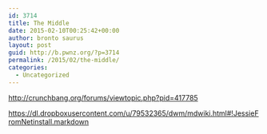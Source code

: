 ```yaml
---
id: 3714
title: The Middle
date: 2015-02-10T00:25:42+00:00
author: bronto saurus
layout: post
guid: http://b.pwnz.org/?p=3714
permalink: /2015/02/the-middle/
categories:
  - Uncategorized
---
```

<http://crunchbang.org/forums/viewtopic.php?pid=417785>
  
<https://dl.dropboxusercontent.com/u/79532365/dwm/mdwiki.html#!JessieFromNetinstall.markdown>